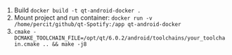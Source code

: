 1. Build `docker build -t qt-android-docker .`
2. Mount project and run container:
`docker run -v /home/percit/github/qt-Spotify:/app qt-android-docker`
3. `cmake -DCMAKE_TOOLCHAIN_FILE=/opt/qt/6.0.2/android/toolchains/your_toolchain.cmake .. && make -j8`
